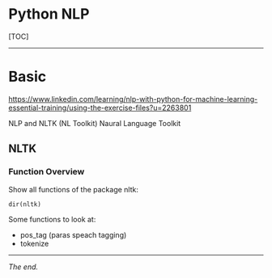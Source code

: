 Python NLP
===============================================================================

[TOC]

-------------------------------------------------------------------------------
# Basic




https://www.linkedin.com/learning/nlp-with-python-for-machine-learning-essential-training/using-the-exercise-files?u=2263801

NLP and NLTK (NL Toolkit)
Naural Language Toolkit


## NLTK

### Function Overview

Show all functions of the package nltk:
```
dir(nltk)
```

Some functions to look at:
- pos_tag (paras speach tagging)
- tokenize 


-------------------------------------------------------------------------------
_The end._

